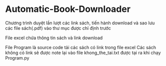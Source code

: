 # Automatic-Book-Downloader
Chương trình duyệt lần lượt các link sách, tiến hành download và sao lưu các file sách(.pdf) vào thư mục được chỉ định trước

File excel chứa thông tin sách và link download 

File Program là source code tải các sách có link trong file excel
  Các sách không có link sẽ được note lại vào file khong_the_tai.txt được tại ra khi chạy Program.py
